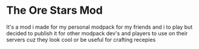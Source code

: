 # The Ore Stars Mod

It's a mod i made for my personal modpack for my friends and i to play but decided to publish it for other modpack dev's and players to use on their servers cuz they look cool or be useful for crafting recepies
